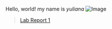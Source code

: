 Hello, world!
my name is *yuliana*
![Image](https://www.lifesavvy.com/p/uploads/2020/10/269d4e5a.jpg?width=1200)



> [Lab Report 1](lab-report-1-week-2.html)
